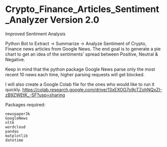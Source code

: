 # Crypto_Finance_Articles_Sentiment_Analyzer Version 2.0 
Improved Sentiment Analysis

Python Bot to Extract -> Summarize -> Analyze Sentiment of Crypto, Finance news articles from Google News.
The end goal is to generate a pie chart to get an idea of the sentiments' spread between Positive, Neutral & Negative.

Keep in mind that the python package Google News parse only the most recent 10 news each time, higher parsing requests will get blocked.

I will also create a Google Colab file for the ones who would like to run it quickly.
https://colab.research.google.com/drive/13xEXOG7o9cTZohNQxZI-zB9ZWEtK_-SF?usp=sharing

Packages required:

    newspaper3k
    GoogleNews
    nltk
    wordcloud
    pandas 
    matplotlib
    datetime